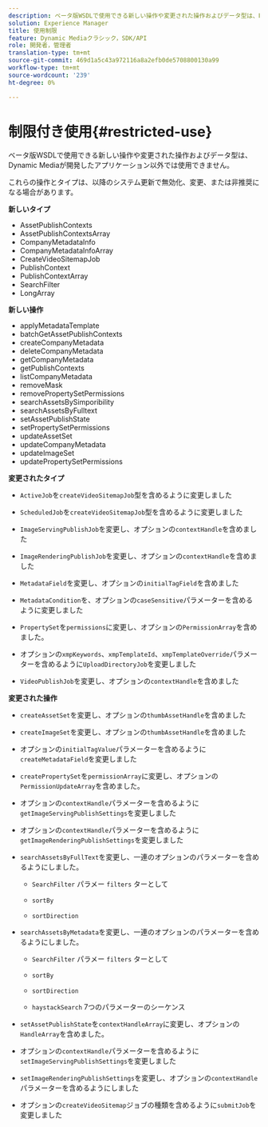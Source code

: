 ```yaml
---
description: ベータ版WSDLで使用できる新しい操作や変更された操作およびデータ型は、Dynamic Mediaが開発したアプリケーション以外では使用できません。
solution: Experience Manager
title: 使用制限
feature: Dynamic Mediaクラシック，SDK/API
role: 開発者，管理者
translation-type: tm+mt
source-git-commit: 469d1a5c43a972116a8a2efb0de5708800130a99
workflow-type: tm+mt
source-wordcount: '239'
ht-degree: 0%

---
```



# 制限付き使用{#restricted-use}

ベータ版WSDLで使用できる新しい操作や変更された操作およびデータ型は、Dynamic Mediaが開発したアプリケーション以外では使用できません。

これらの操作とタイプは、以降のシステム更新で無効化、変更、または非推奨になる場合があります。

**新しいタイプ**

* AssetPublishContexts
* AssetPublishContextsArray
* CompanyMetadataInfo
* CompanyMetadataInfoArray
* CreateVideoSitemapJob
* PublishContext
* PublishContextArray
* SearchFilter
* LongArray

**新しい操作**

* applyMetadataTemplate
* batchGetAssetPublishContexts
* createCompanyMetadata
* deleteCompanyMetadata
* getCompanyMetadata
* getPublishContexts
* listCompanyMetadata
* removeMask
* removePropertySetPermissions
* searchAssetsBySimporibility
* searchAssetsByFulltext
* setAssetPublishState
* setPropertySetPermissions
* updateAssetSet
* updateCompanyMetadata
* updateImageSet
* updatePropertySetPermissions

**変更されたタイプ**

* `ActiveJob`を`createVideoSitemapJob`型を含めるように変更しました

* `ScheduledJob`を`createVideoSitemapJob`型を含めるように変更しました

* `ImageServingPublishJob`を変更し、オプションの`contextHandle`を含めました

* `ImageRenderingPublishJob`を変更し、オプションの`contextHandle`を含めました

* `MetadataField`を変更し、オプションの`initialTagField`を含めました

* `MetadataCondition`を、オプションの`caseSensitive`パラメーターを含めるように変更しました

* `PropertySet`を`permissions`に変更し、オプションの`PermissionArray`を含めました。

* オプションの`xmpKeywords`、`xmpTemplateId`、`xmpTemplateOverride`パラメーターを含めるように`UploadDirectoryJob`を変更しました

* `VideoPublishJob`を変更し、オプションの`contextHandle`を含めました

**変更された操作**

* `createAssetSet`を変更し、オプションの`thumbAssetHandle`を含めました

* `createImageSet`を変更し、オプションの`thumbAssetHandle`を含めました

* オプションの`initialTagValue`パラメーターを含めるように`createMetadataField`を変更しました

* `createPropertySet`を`permissionArray`に変更し、オプションの`PermissionUpdateArray`を含めました。

* オプションの`contextHandle`パラメーターを含めるように`getImageServingPublishSettings`を変更しました

* オプションの`contextHandle`パラメーターを含めるように`getImageRenderingPublishSettings`を変更しました

* `searchAssetsByFullText`を変更し、一連のオプションのパラメーターを含めるようにしました。

   * `SearchFilter` パラメー `filters` ターとして

   * `sortBy`
   * `sortDirection`

* `searchAssetsByMetadata`を変更し、一連のオプションのパラメーターを含めるようにしました。

   * `SearchFilter` パラメー `filters` ターとして

   * `sortBy`
   * `sortDirection`
   * `haystackSearch` 7つのパラメーターのシーケンス

* `setAssetPublishState`を`contextHandleArray`に変更し、オプションの`HandleArray`を含めました。

* オプションの`contextHandle`パラメーターを含めるように`setImageServingPublishSettings`を変更しました

* `setImageRenderingPublishSettings`を変更し、オプションの`contextHandle`パラメーターを含めるようにしました

* オプションの`createVideoSitemap`ジョブの種類を含めるように`submitJob`を変更しました

